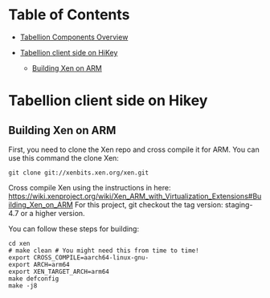 # Table of Contents

- [Tabellion Components Overview](Info/tabellion_components_overview.md#tabellion-components-overview)

- [Tabellion client side on HiKey](Info/tabellion_client_side_on_hikey.md#tabellion-client-side-on-hikey)

    - [Building Xen on ARM](Info/tabellion_client_side_on_hikey.md#building-xen-on-arm)

# Tabellion client side on Hikey

## Building Xen on ARM

First, you need to clone the Xen repo and cross compile it for ARM.
You can use this command the clone Xen:

```
git clone git://xenbits.xen.org/xen.git
```

Cross compile Xen using the instructions in here:
https://wiki.xenproject.org/wiki/Xen_ARM_with_Virtualization_Extensions#Building_Xen_on_ARM
For this project, git checkout the tag version: staging-4.7 or a higher version.

You can follow these steps for building:

```
cd xen
# make clean # You might need this from time to time!
export CROSS_COMPILE=aarch64-linux-gnu-
export ARCH=arm64
export XEN_TARGET_ARCH=arm64
make defconfig
make -j8
```

